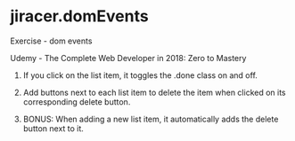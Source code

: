 # jiracer.domEvents
Exercise - dom events

Udemy - The Complete Web Developer in 2018: Zero to Mastery

1. If you click on the list item, it toggles the .done  class on and off.

2. Add buttons next to each list item to delete the item when clicked on its corresponding delete button.

3. BONUS: When adding a new list item, it automatically adds the delete button next to it. 
